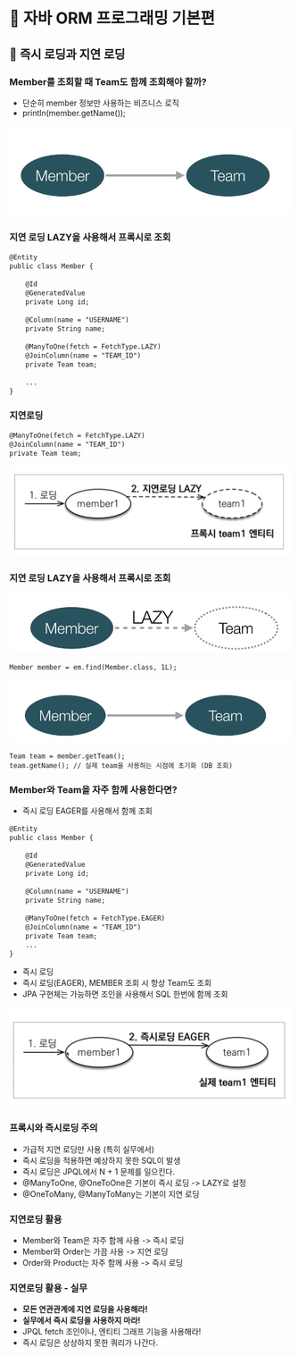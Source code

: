# :book: 자바 ORM 프로그래밍 기본편

## :pushpin: 즉시 로딩과 지연 로딩

### Member를 조회할 때 Team도 함께 조회해야 할까?

- 단순히 member 정보만 사용하는 비즈니스 로직
- println(member.getName());

![스크린샷1](image/스크린샷1.png)


### 지연 로딩 LAZY을 사용해서 프록시로 조회

```
@Entity
public class Member {
    
    @Id
    @GeneratedValue
    private Long id;
    
    @Column(name = "USERNAME")
    private String name;
    
    @ManyToOne(fetch = FetchType.LAZY)
    @JoinColumn(name = "TEAM_ID")
    private Team team;
    
    ...
}
```


### 지연로딩

```
@ManyToOne(fetch = FetchType.LAZY)
@JoinColumn(name = "TEAM_ID")
private Team team;
```

![지연로딩](image/지연로딩1.png)


### 지연 로딩 LAZY을 사용해서 프록시로 조회

![](image/지연로딩2.png)

```
Member member = em.find(Member.class, 1L);
```

![](image/지연로딩3.png)

````
Team team = member.getTeam();
team.getName(); // 실제 team을 사용하는 시점에 초기화 (DB 조회)
````

### Member와 Team을 자주 함께 사용한다면?

- 즉시 로딩 EAGER를 사용해서 함께 조회
```
@Entity
public class Member {
    
    @Id
    @GeneratedValue
    private Long id;
    
    @Column(name = "USERNAME")
    private String name;
    
    @ManyToOne(fetch = FetchType.EAGER)
    @JoinColumn(name = "TEAM_ID")
    private Team team;
    ...
}
```

- 즉시 로딩
- 즉시 로딩(EAGER), MEMBER 조회 시 항상 Team도 조회
- JPA 구현체는 가능하면 조인을 사용해서 SQL 한번에 함께 조회

![즉시로딩](image/즉시로딩1.png)


### 프록시와 즉시로딩 주의

- 가급적 지연 로딩만 사용 (특히 실무에서)
- 즉시 로딩을 적용하면 예상하지 못한 SQL이 발생
- 즉시 로딩은 JPQL에서 N + 1 문제를 일으킨다.
- @ManyToOne, @OneToOne은 기본이 즉시 로딩 -> LAZY로 설정
- @OneToMany, @ManyToMany는 기본이 지연 로딩


### 지연로딩 활용

- Member와 Team은 자주 함께 사용 -> 즉시 로딩
- Member와 Order는 가끔 사용 -> 지연 로딩
- Order와 Product는 자주 함께 사용 -> 즉시 로딩


### 지연로딩 활용 - 실무

- **모든 연관관계에 지연 로딩을 사용해라!**
- **실무에서 즉시 로딩을 사용하지 마라!**
- JPQL fetch 조인이나, 엔티티 그래프 기능을 사용해라!
- 즉시 로딩은 상상하지 못한 쿼리가 나간다.